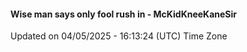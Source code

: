 #### Wise man says only fool rush in - McKidKneeKaneSir
Updated on 04/05/2025 - 16:13:24 (UTC) Time Zone
